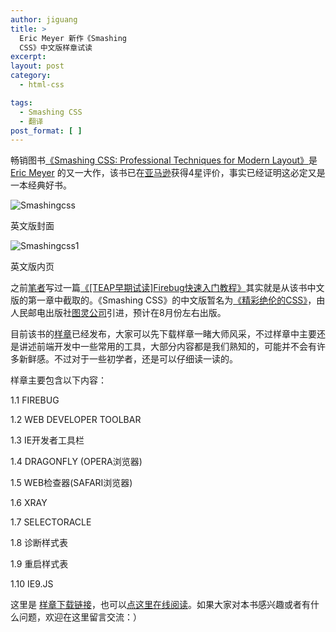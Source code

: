 ```yaml
---
author: jiguang
title: >
  Eric Meyer 新作《Smashing
  CSS》中文版样章试读
excerpt:
layout: post
category:
  - html-css

tags:
  - Smashing CSS
  - 翻译
post_format: [ ]
---
```

畅销图书[《Smashing CSS: Professional Techniques for Modern Layout》][1]是 [Eric Meyer][2] 的又一大作，该书已在[亚马逊][3]获得4星评价，事实已经证明这必定又是一本经典好书。

![Smashingcss][4]

英文版封面

![Smashingcss1][5]

英文版内页

之前[笔者][6]写过一篇[《[TEAP早期试读]Firebug快速入门教程》][7]其实就是从该书中文版的第一章中截取的。《Smashing CSS》的中文版暂名为[《精彩绝伦的CSS》][8]，由人民邮电出版社[图灵公司][9]引进，预计在8月份左右出版。

目前该书的[样章][10]已经发布，大家可以先下载样章一睹大师风采，不过样章中主要还是讲述前端开发中一些常用的工具，大部分内容都是我们熟知的，可能并不会有许多新鲜感。不过对于一些初学者，还是可以仔细读一读的。

样章主要包含以下内容：

1.1 FIREBUG

1.2 WEB DEVELOPER TOOLBAR

1.3 IE开发者工具栏

1.4 DRAGONFLY (OPERA浏览器)

1.5 WEB检查器(SAFARI浏览器)

1.6 XRAY

1.7 SELECTORACLE

1.8 诊断样式表

1.9 重启样式表

1.10 IE9.JS

这里是 [样章下载链接][11]，也可以[点这里在线阅读][10]。如果大家对本书感兴趣或者有什么问题，欢迎在这里留言交流：）

 [1]: http://www.amazon.com/Smashing-CSS-Professional-Techniques-Magazine/dp/047068416X/ref=sr_1_1?ie=UTF8&qid=1333944011&sr=8-1
 [2]: http://meyerweb.com/
 [3]: http://www.amazon.cn/
 [4]: http://44ux.com/wp-content/uploads/2012/04/smashingcss.jpg "smashingcss.jpg"
 [5]: http://44ux.com/wp-content/uploads/2012/04/smashingcss1.jpg "smashingcss1.jpg"
 [6]: http://jiguang.github.com "笔者"
 [7]: http://44ux.com/index.php/2012/02/smashing-css-firebug-quick-tutorial/
 [8]: http://www.ituring.com.cn/book/924
 [9]: http://www.ituring.com.cn/
 [10]: http://44ux.com/upload/page/smahing-css-sample-chapter.htm
 [11]: http://www.ituring.com.cn/book/download/72f70328-2304-4e16-be2a-35f50d814317
